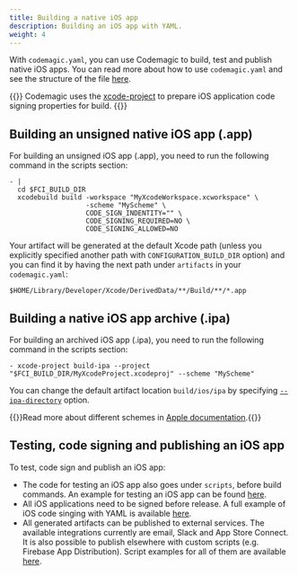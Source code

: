 ```yaml
---
title: Building a native iOS app
description: Building an iOS app with YAML.
weight: 4
---
```


With `codemagic.yaml`, you can use Codemagic to build, test and publish native iOS apps. You can read more about how to use `codemagic.yaml` and see the structure of the file [here](../yaml/yaml).

{{<notebox>}}
Codemagic uses the [xcode-project](https://github.com/codemagic-ci-cd/cli-tools/blob/master/docs/xcode-project/README.md#xcode-project) to prepare iOS application code signing properties for build.
{{</notebox>}}

## Building an unsigned native iOS app (.app)

For building an unsigned iOS app (.app), you need to run the following command in the scripts section:

    - |
      cd $FCI_BUILD_DIR
      xcodebuild build -workspace "MyXcodeWorkspace.xcworkspace" \
                       -scheme "MyScheme" \
                       CODE_SIGN_INDENTITY="" \
                       CODE_SIGNING_REQUIRED=NO \
                       CODE_SIGNING_ALLOWED=NO

Your artifact will be generated at the default Xcode path (unless you explicitly specified another path with `CONFIGURATION_BUILD_DIR` option) and you can find it by having the next path under `artifacts` in your `codemagic.yaml`:

    $HOME/Library/Developer/Xcode/DerivedData/**/Build/**/*.app

## Building a native iOS app archive (.ipa)

For building an archived iOS app (.ipa), you need to run the following command in the scripts section:

    - xcode-project build-ipa --project "$FCI_BUILD_DIR/MyXcodeProject.xcodeproj" --scheme "MyScheme"

You can change the default artifact location `build/ios/ipa` by specifying [`--ipa-directory`](https://github.com/codemagic-ci-cd/cli-tools/blob/master/docs/xcode-project/build-ipa.md#--ipa-directoryipa_directory) option.

{{<notebox>}}Read more about different schemes in [Apple documentation](https://help.apple.com/xcode/mac/current/#/dev0bee46f46).{{</notebox>}} 

## Testing, code signing and publishing an iOS app

To test, code sign and publish an iOS app:

* The code for testing an iOS app also goes under `scripts`, before build commands. An example for testing an iOS app can be found [here](../yaml/testing/#native-ios).
* All iOS applications need to be signed before release. A full example of iOS code singing with YAML is available [here](../yaml/distribution).
* All generated artifacts can be published to external services. The available integrations currently are email, Slack and App Store Connect. It is also possible to publish elsewhere with custom scripts (e.g. Firebase App Distribution). Script examples for all of them are available [here](../yaml/distribution/#publishing).
